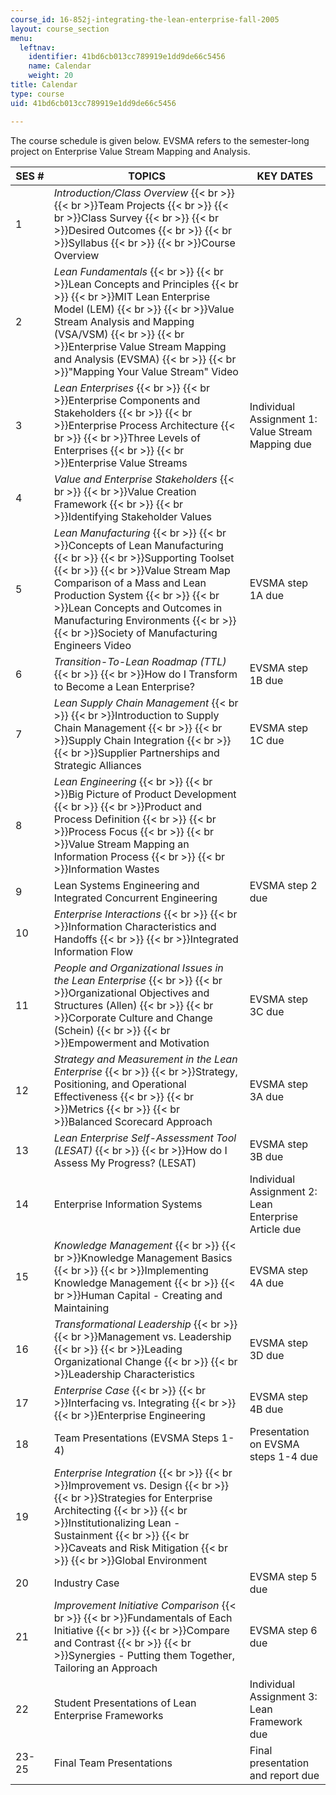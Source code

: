 ```yaml
---
course_id: 16-852j-integrating-the-lean-enterprise-fall-2005
layout: course_section
menu:
  leftnav:
    identifier: 41bd6cb013cc789919e1dd9de66c5456
    name: Calendar
    weight: 20
title: Calendar
type: course
uid: 41bd6cb013cc789919e1dd9de66c5456

---
```


The course schedule is given below. EVSMA refers to the semester-long project on Enterprise Value Stream Mapping and Analysis.

| SES # | TOPICS | KEY DATES |
| --- | --- | --- |
| 1 | _Introduction/Class Overview_  {{< br >}}  {{< br >}}Team Projects  {{< br >}}  {{< br >}}Class Survey  {{< br >}}  {{< br >}}Desired Outcomes  {{< br >}}  {{< br >}}Syllabus  {{< br >}}  {{< br >}}Course Overview |  |
| 2 | _Lean Fundamentals_  {{< br >}}  {{< br >}}Lean Concepts and Principles  {{< br >}}  {{< br >}}MIT Lean Enterprise Model (LEM)  {{< br >}}  {{< br >}}Value Stream Analysis and Mapping (VSA/VSM)  {{< br >}}  {{< br >}}Enterprise Value Stream Mapping and Analysis (EVSMA)  {{< br >}}  {{< br >}}"Mapping Your Value Stream" Video |  |
| 3 | _Lean Enterprises_  {{< br >}}  {{< br >}}Enterprise Components and Stakeholders  {{< br >}}  {{< br >}}Enterprise Process Architecture  {{< br >}}  {{< br >}}Three Levels of Enterprises  {{< br >}}  {{< br >}}Enterprise Value Streams | Individual Assignment 1: Value Stream Mapping due |
| 4 | _Value and Enterprise Stakeholders_  {{< br >}}  {{< br >}}Value Creation Framework  {{< br >}}  {{< br >}}Identifying Stakeholder Values |  |
| 5 | _Lean Manufacturing_  {{< br >}}  {{< br >}}Concepts of Lean Manufacturing  {{< br >}}  {{< br >}}Supporting Toolset  {{< br >}}  {{< br >}}Value Stream Map Comparison of a Mass and Lean Production System  {{< br >}}  {{< br >}}Lean Concepts and Outcomes in Manufacturing Environments  {{< br >}}  {{< br >}}Society of Manufacturing Engineers Video | EVSMA step 1A due |
| 6 | _Transition-To-Lean Roadmap (TTL)_  {{< br >}}  {{< br >}}How do I Transform to Become a Lean Enterprise? | EVSMA step 1B due |
| 7 | _Lean Supply Chain Management_  {{< br >}}  {{< br >}}Introduction to Supply Chain Management  {{< br >}}  {{< br >}}Supply Chain Integration  {{< br >}}  {{< br >}}Supplier Partnerships and Strategic Alliances | EVSMA step 1C due |
| 8 | _Lean Engineering_  {{< br >}}  {{< br >}}Big Picture of Product Development  {{< br >}}  {{< br >}}Product and Process Definition  {{< br >}}  {{< br >}}Process Focus  {{< br >}}  {{< br >}}Value Stream Mapping an Information Process  {{< br >}}  {{< br >}}Information Wastes |  |
| 9 | Lean Systems Engineering and Integrated Concurrent Engineering | EVSMA step 2 due |
| 10 | _Enterprise Interactions_  {{< br >}}  {{< br >}}Information Characteristics and Handoffs  {{< br >}}  {{< br >}}Integrated Information Flow |  |
| 11 | _People and Organizational Issues in the Lean Enterprise_  {{< br >}}  {{< br >}}Organizational Objectives and Structures (Allen)  {{< br >}}  {{< br >}}Corporate Culture and Change (Schein)  {{< br >}}  {{< br >}}Empowerment and Motivation | EVSMA step 3C due |
| 12 | _Strategy and Measurement in_ _the Lean Enterprise_  {{< br >}}  {{< br >}}Strategy, Positioning, and Operational Effectiveness  {{< br >}}  {{< br >}}Metrics  {{< br >}}  {{< br >}}Balanced Scorecard Approach | EVSMA step 3A due |
| 13 | _Lean Enterprise Self-Assessment Tool_ _(LESAT)_  {{< br >}}  {{< br >}}How do I Assess My Progress? (LESAT) | EVSMA step 3B due |
| 14 | Enterprise Information Systems | Individual Assignment 2: Lean Enterprise Article due |
| 15 | _Knowledge Management_  {{< br >}}  {{< br >}}Knowledge Management Basics  {{< br >}}  {{< br >}}Implementing Knowledge Management  {{< br >}}  {{< br >}}Human Capital - Creating and Maintaining | EVSMA step 4A due |
| 16 | _Transformational Leadership_  {{< br >}}  {{< br >}}Management vs. Leadership  {{< br >}}  {{< br >}}Leading Organizational Change  {{< br >}}  {{< br >}}Leadership Characteristics | EVSMA step 3D due |
| 17 | _Enterprise Case_  {{< br >}}  {{< br >}}Interfacing vs. Integrating  {{< br >}}  {{< br >}}Enterprise Engineering | EVSMA step 4B due |
| 18 | Team Presentations (EVSMA Steps 1-4) | Presentation on EVSMA steps 1-4 due |
| 19 | _Enterprise Integration_  {{< br >}}  {{< br >}}Improvement vs. Design  {{< br >}}  {{< br >}}Strategies for Enterprise Architecting  {{< br >}}  {{< br >}}Institutionalizing Lean - Sustainment  {{< br >}}  {{< br >}}Caveats and Risk Mitigation  {{< br >}}  {{< br >}}Global Environment |  |
| 20 | Industry Case | EVSMA step 5 due |
| 21 | _Improvement Initiative Comparison_  {{< br >}}  {{< br >}}Fundamentals of Each Initiative  {{< br >}}  {{< br >}}Compare and Contrast  {{< br >}}  {{< br >}}Synergies - Putting them Together, Tailoring an Approach | EVSMA step 6 due |
| 22 | Student Presentations of Lean Enterprise Frameworks | Individual Assignment 3: Lean Framework due |
| 23-25 | Final Team Presentations | Final presentation and report due